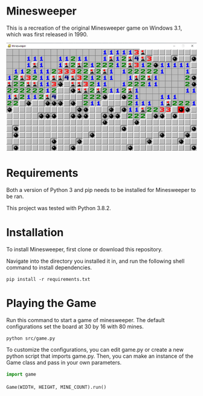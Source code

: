 # Minesweeper

This is a recreation of the original Minesweeper game on Windows 3.1, which was first released in 1990.

![](screenshots/screenshot.png)

# Requirements

Both a version of Python 3 and pip needs to be installed for Minesweeper to be ran. 

This project was tested with Python 3.8.2.

# Installation

To install Minesweeper, first clone or download this repository.

Navigate into the directory you installed it in, and run the following shell command to install dependencies.

```
pip install -r requirements.txt
```

# Playing the Game

Run this command to start a game of minesweeper. The default configurations set the board at 30 by 16 with 80 mines.

```
python src/game.py
```

To customize the configurations, you can edit game.py or create a new python script that imports game.py. Then, you can make an instance of the Game class and pass in your own parameters.

```python
import game

Game(WIDTH, HEIGHT, MINE_COUNT).run()
```
